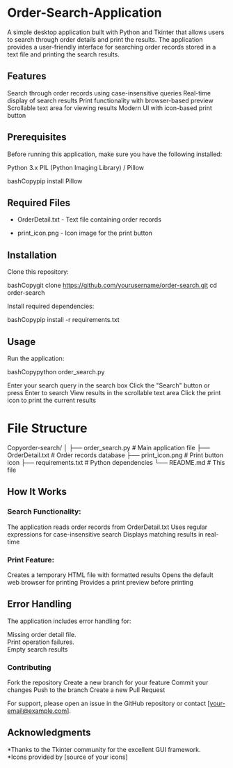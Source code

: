 # Order-Search-Application
A simple desktop application built with Python and Tkinter that allows users to search through order details and print the results. The application provides a user-friendly interface for searching order records stored in a text file and printing the search results.

<h2>Features</h2>

Search through order records using case-insensitive queries
Real-time display of search results
Print functionality with browser-based preview
Scrollable text area for viewing results
Modern UI with icon-based print button

<h2>Prerequisites</h2>
Before running this application, make sure you have the following installed:

Python 3.x
PIL (Python Imaging Library) / Pillow

bashCopypip install Pillow
<h2>Required Files</h2>

* OrderDetail.txt - Text file containing order records

* print_icon.png - Icon image for the print button

<h2>Installation</h2>

Clone this repository:

bashCopygit clone https://github.com/yourusername/order-search.git
cd order-search

Install required dependencies:

bashCopypip install -r requirements.txt
<h2>Usage</h2>

Run the application:

bashCopypython order_search.py

Enter your search query in the search box
Click the "Search" button or press Enter to search
View results in the scrollable text area
Click the print icon to print the current results

<h1>File Structure</h1>
Copyorder-search/
│
├── order_search.py        # Main application file
├── OrderDetail.txt        # Order records database
├── print_icon.png        # Print button icon
├── requirements.txt      # Python dependencies
└── README.md            # This file

<h2>How It Works</h2>

<h3>Search Functionality:</h3>

The application reads order records from OrderDetail.txt
Uses regular expressions for case-insensitive search
Displays matching results in real-time


<h3>Print Feature:</h3>

Creates a temporary HTML file with formatted results
Opens the default web browser for printing
Provides a print preview before printing



<h2>Error Handling</h2>
The application includes error handling for:

Missing order detail file.<br>
Print operation failures.<br>
Empty search results

<h3>Contributing</h3>

Fork the repository
Create a new branch for your feature
Commit your changes
Push to the branch
Create a new Pull Request

For support, please open an issue in the GitHub repository or contact [your-email@example.com].
<h2>Acknowledgments</h2>

*Thanks to the Tkinter community for the excellent GUI framework.<br>
*Icons provided by [source of your icons]
